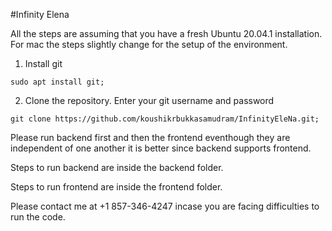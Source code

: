#Infinity Elena


All the steps are assuming that you have a fresh Ubuntu 20.04.1 installation. For mac the steps slightly change for the setup of the environment.

1. Install git 
```
sudo apt install git;
```

2. Clone the repository. Enter your git username and password
```
git clone https://github.com/koushikrbukkasamudram/InfinityEleNa.git;
```

Please run backend first and then the frontend eventhough they are independent of one another it is better since backend supports frontend.

Steps to run backend are inside the backend folder.

Steps to run frontend are inside the frontend folder.

Please contact me at +1 857-346-4247 incase you are facing difficulties to run the code.
